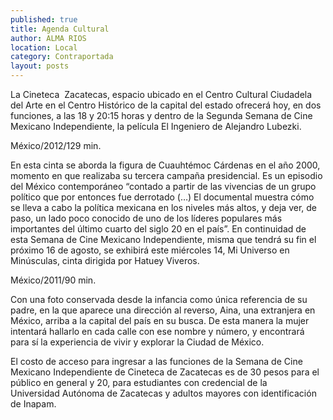 ```yaml
---
published: true
title: Agenda Cultural
author: ALMA RIOS
location: Local
category: Contraportada
layout: posts
---
```


La Cineteca  Zacatecas, espacio ubicado en el Centro Cultural Ciudadela del Arte en el Centro Histórico de la capital del estado ofrecerá hoy, en dos funciones, a las 18 y 20:15 horas y dentro de la Segunda Semana de Cine Mexicano Independiente, la película El Ingeniero de Alejandro Lubezki.


México/2012/129 min.

En esta cinta se aborda la figura de Cuauhtémoc Cárdenas en el año 2000, momento en que realizaba su tercera campaña presidencial. Es un episodio del México contemporáneo “contado a partir de las vivencias de un grupo político que por entonces fue derrotado (…) El documental muestra cómo se lleva a cabo la política mexicana en los niveles más altos, y deja ver, de paso, un lado poco conocido de uno de los líderes populares más importantes del último cuarto del siglo 20 en el país”.
En continuidad de esta Semana de Cine Mexicano Independiente, misma que tendrá su fin el próximo 16 de agosto, se exhibirá este miércoles 14, Mi Universo en Minúsculas, cinta dirigida por Hatuey Viveros.


México/2011/90 min.

Con una foto conservada desde la infancia como única referencia de su padre, en la que aparece una dirección al reverso, Aina, una extranjera en México, arriba a la capital del país en su busca. De esta manera la mujer intentará hallarlo en cada calle con ese nombre y número, y encontrará para sí la experiencia de vivir y explorar la Ciudad de México.

El costo de acceso para ingresar a las funciones de la Semana de Cine Mexicano Independiente de Cineteca de Zacatecas es de 30 pesos para el público en general y 20, para estudiantes con credencial de la Universidad Autónoma de Zacatecas y adultos mayores con identificación de Inapam.
